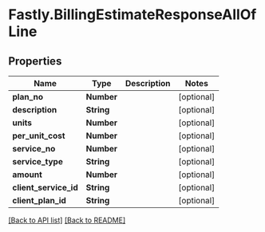 # Fastly.BillingEstimateResponseAllOfLine

## Properties

Name | Type | Description | Notes
------------ | ------------- | ------------- | -------------
**plan_no** | **Number** |  | [optional] 
**description** | **String** |  | [optional] 
**units** | **Number** |  | [optional] 
**per_unit_cost** | **Number** |  | [optional] 
**service_no** | **Number** |  | [optional] 
**service_type** | **String** |  | [optional] 
**amount** | **Number** |  | [optional] 
**client_service_id** | **String** |  | [optional] 
**client_plan_id** | **String** |  | [optional] 



[[Back to API list]](../../README.md#endpoints) [[Back to README]](../../README.md)

